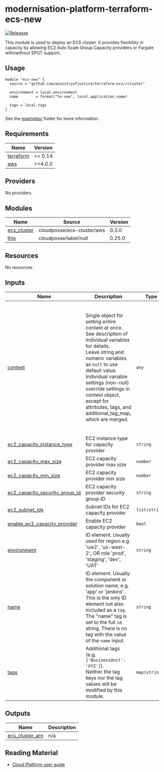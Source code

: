 <!-- Rename the heading when using this template -->
# modernisation-platform-terraform-ecs-new


<!-- Change the URL in the release badge to point towards your new repository -->
[![Releases](https://img.shields.io/github/release/ministryofjustice/terraform-ecs/all.svg?style=flat-square)](https://github.com/ministryofjustice/terraform-ecs/releases)

<!-- Add a short description of the module -->
This module is used to deploy an ECS cluster. It provides flexibility in capacity by allowing EC2 Auto Scale Group Capacity providers or Fargate with/without SPOT support.

## Usage

<!-- Describe how to use the module -->

<!-- Change the source URL below to point towards your new repository -->
```hcl
module "ecs-new" {
  source = "github.com/ministryofjustice/terraform-ecs//cluster"

  environment = local.environment
  name        = format("%s-new", local.application_name)

  tags = local.tags
}
```

See the [examples/](examples/) folder for more information.

<!-- BEGIN_TF_DOCS -->
## Requirements

| Name                                                                      | Version |
| ------------------------------------------------------------------------- | ------- |
| <a name="requirement_terraform"></a> [terraform](#requirement\_terraform) | >= 0.14 |
| <a name="requirement_aws"></a> [aws](#requirement\_aws)                   | >=4.0.0 |

## Providers

No providers.

## Modules

| Name                                                                    | Source                     | Version |
| ----------------------------------------------------------------------- | -------------------------- | ------- |
| <a name="module_ecs_cluster"></a> [ecs\_cluster](#module\_ecs\_cluster) | cloudposse/ecs-cluster/aws | 0.3.0   |
| <a name="module_this"></a> [this](#module\_this)                        | cloudposse/label/null      | 0.25.0  |

## Resources

No resources.

## Inputs

| Name                                                                                                                                 | Description                                                                                                                                                                                                                                                                                                                                 | Type           | Default                                                                                                                                                                                                                                                                                                                                                                                                                                                                                   | Required |
| ------------------------------------------------------------------------------------------------------------------------------------ | ------------------------------------------------------------------------------------------------------------------------------------------------------------------------------------------------------------------------------------------------------------------------------------------------------------------------------------------- | -------------- | ----------------------------------------------------------------------------------------------------------------------------------------------------------------------------------------------------------------------------------------------------------------------------------------------------------------------------------------------------------------------------------------------------------------------------------------------------------------------------------------- | :------: |
| <a name="input_context"></a> [context](#input\_context)                                                                              | Single object for setting entire context at once.<br>See description of individual variables for details.<br>Leave string and numeric variables as `null` to use default value.<br>Individual variable settings (non-null) override settings in context object,<br>except for attributes, tags, and additional\_tag\_map, which are merged. | `any`          | <pre>{<br>  "additional_tag_map": {},<br>  "attributes": [],<br>  "delimiter": null,<br>  "descriptor_formats": {},<br>  "enabled": true,<br>  "environment": null,<br>  "id_length_limit": null,<br>  "label_key_case": null,<br>  "label_order": [],<br>  "label_value_case": null,<br>  "labels_as_tags": [<br>    "unset"<br>  ],<br>  "name": null,<br>  "namespace": "hmpps",<br>  "regex_replace_chars": null,<br>  "stage": null,<br>  "tags": {},<br>  "tenant": null<br>}</pre> |    no    |
| <a name="input_ec2_capacity_instance_type"></a> [ec2\_capacity\_instance\_type](#input\_ec2\_capacity\_instance\_type)               | EC2 instance type for capacity provider                                                                                                                                                                                                                                                                                                     | `string`       | `"t3.medium"`                                                                                                                                                                                                                                                                                                                                                                                                                                                                             |    no    |
| <a name="input_ec2_capacity_max_size"></a> [ec2\_capacity\_max\_size](#input\_ec2\_capacity\_max\_size)                              | EC2 capacity provider max size                                                                                                                                                                                                                                                                                                              | `number`       | `1`                                                                                                                                                                                                                                                                                                                                                                                                                                                                                       |    no    |
| <a name="input_ec2_capacity_min_size"></a> [ec2\_capacity\_min\_size](#input\_ec2\_capacity\_min\_size)                              | EC2 capacity provider min size                                                                                                                                                                                                                                                                                                              | `number`       | `1`                                                                                                                                                                                                                                                                                                                                                                                                                                                                                       |    no    |
| <a name="input_ec2_capacity_security_group_id"></a> [ec2\_capacity\_security\_group\_id](#input\_ec2\_capacity\_security\_group\_id) | EC2 capacity provider security group ID                                                                                                                                                                                                                                                                                                     | `string`       | `""`                                                                                                                                                                                                                                                                                                                                                                                                                                                                                      |    no    |
| <a name="input_ec2_subnet_ids"></a> [ec2\_subnet\_ids](#input\_ec2\_subnet\_ids)                                                     | Subnet IDs for EC2 capacity provider                                                                                                                                                                                                                                                                                                        | `list(string)` | `[]`                                                                                                                                                                                                                                                                                                                                                                                                                                                                                      |    no    |
| <a name="input_enable_ec2_capacity_provider"></a> [enable\_ec2\_capacity\_provider](#input\_enable\_ec2\_capacity\_provider)         | Enable EC2 capacity provider                                                                                                                                                                                                                                                                                                                | `bool`         | `false`                                                                                                                                                                                                                                                                                                                                                                                                                                                                                   |    no    |
| <a name="input_environment"></a> [environment](#input\_environment)                                                                  | ID element. Usually used for region e.g. 'uw2', 'us-west-2', OR role 'prod', 'staging', 'dev', 'UAT'                                                                                                                                                                                                                                        | `string`       | n/a                                                                                                                                                                                                                                                                                                                                                                                                                                                                                       |   yes    |
| <a name="input_name"></a> [name](#input\_name)                                                                                       | ID element. Usually the component or solution name, e.g. 'app' or 'jenkins'.<br>This is the only ID element not also included as a `tag`.<br>The "name" tag is set to the full `id` string. There is no tag with the value of the `name` input.                                                                                             | `string`       | n/a                                                                                                                                                                                                                                                                                                                                                                                                                                                                                       |   yes    |
| <a name="input_tags"></a> [tags](#input\_tags)                                                                                       | Additional tags (e.g. `{'BusinessUnit': 'XYZ'}`).<br>Neither the tag keys nor the tag values will be modified by this module.                                                                                                                                                                                                               | `map(string)`  | `{}`                                                                                                                                                                                                                                                                                                                                                                                                                                                                                      |    no    |

## Outputs

| Name                                                                                  | Description |
| ------------------------------------------------------------------------------------- | ----------- |
| <a name="output_ecs_cluster_arn"></a> [ecs\_cluster\_arn](#output\_ecs\_cluster\_arn) | n/a         |
<!-- END_TF_DOCS -->

<!-- Uncomment the below if this module uses tags -->

<!--
## Tags

Some of the inputs for this module are tags. All infrastructure resources must be tagged to meet the MOJ Technical Guidance on [Documenting owners of infrastructure](https://technical-guidance.service.justice.gov.uk/documentation/standards/documenting-infrastructure-owners.html).

| Name                   | Description                                                                            |  Type  |   Default    | Required |
| ---------------------- | -------------------------------------------------------------------------------------- | :----: | :----------: | :------: |
| application            |                                                                                        | string |      -       |   yes    |
| business-unit          | Area of the MOJ responsible for the service                                            | string | `mojdigital` |   yes    |
| environment-name       |                                                                                        | string |      -       |   yes    |
| infrastructure-support | The team responsible for managing the infrastructure. Should be of the form team-email | string |      -       |   yes    |
| is-production          |                                                                                        | string |   `false`    |   yes    |
| team_name              |                                                                                        | string |      -       |   yes    |
| namespace              |                                                                                        | string |      -       |   yes    |
-->

## Reading Material

<!-- Add links to external sources, e.g. Kubernetes or AWS documentation -->

- [Cloud Platform user guide](https://user-guide.cloud-platform.service.justice.gov.uk/#cloud-platform-user-guide)
